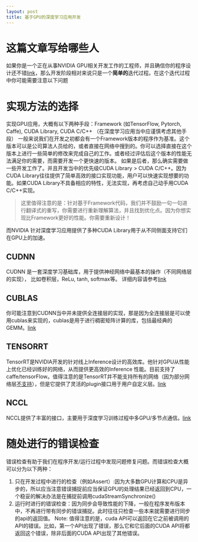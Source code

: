 ```yaml
---
layout: post
title: 基于GPU的深度学习应用开发
---
```

# 这篇文章写给哪些人
如果你是一个正在从事NVIDIA GPU相关开发工作的工程师，并且确信你的程序设计还不错[link](http://www.52gpu.club/2018/01/11/基于GPU的深度学习应用设计.html)，那么开发阶段相对来说只是一个**简单的**迭代过程。在这个迭代过程中你可能需要注意以下问题

# 实现方法的选择
实现GPU应用，大概有以下两种手段：Framework (如TensorFlow, Pytorch, Caffe), CUDA Library, CUDA C/C++ （在深度学习应用当中应谨慎考虑其他手段）
一般来说我们在开发之初都会有一个Framework版本的程序作为基准。这个版本可以是公司算法人员给的，或者直接在网络中搜到的。你可以选择直接在这个版本上进行一些简单的修改来完成自己的工作。或者经过评估后这个版本的性能无法满足你的需要，而需要开发一个更快速的版本。
如果是后者，那么确实需要做一些开发工作了。并且开发当中的优先级CUDA Library > CUDA C/C++。因为CUDA Library往往提供了简单高效的接口实现功能，用户可以快速实现想要的功能。如果CUDA Library不具备相应的特性，无法实现，再考虑自己动手用CUDA C/C++实现。
> 这里值得注意的是：针对基于Framework代码，我们并不鼓励一句一句进行翻译式的重写，你需要进行重新理解算法，并且找到优化点。因为你想实现比Framework更好的性能。你需要重新设计！

而NVIDIA 针对深度学习应用提供了多种CUDA Library用于从不同侧面支持它们在GPU上的加速。
## CUDNN
CUDNN 是一套深度学习基础库，用于提供神经网络中最基本的操作（不同网络层的实现）， 比如卷积层，ReLu, tanh, softmax等。
详细内容请参考[link](http://docs.nvidia.com/deeplearning/sdk/cudnn-install/index.html)
## CUBLAS
你可能注意到CUDNN当中并未提供全连接层的实现，那是因为全连接层是可以使用cublas来实现的，cublas是用于进行稠密矩阵计算的库，包括最经典的GEMM。[link]()
## TENSORRT
TensorRT是NVIDIA开发的针对线上Inference设计的高效库。他针对GPU从性能上优化已经训练好的网络，从而提供更高效的Inference 性能。目前支持了caffe/tensorFlow。值得注意的是TensorRT并不能支持所有的网络（因为部分网络层[不支持](http://docs.nvidia.com/deeplearning/sdk/tensorrt-release-notes/index.html)），但是它提供了灵活的plugin接口用于用户自定义层。[link](http://docs.nvidia.com/deeplearning/sdk/tensorrt-developer-guide/index.html)
## NCCL
NCCL提供了丰富的接口，主要用于深度学习训练过程中多GPU/多节点通信。[link](http://docs.nvidia.com/deeplearning/sdk/nccl-developer-guide/index.html)

# 随处进行的错误检查

错误检查有助于我们在程序开发/运行过程中发现问题修复问题。而错误检查大概可以分为以下两种：
1. 只在开发过程中进行的检查（例如Assert）:因为大多数GPU计算和CPU是异步的，所以应当注意错误捕捉前应当保证GPU的处理结果已经返回到CPU，一个稳妥的解决办法是在捕捉前调用cudaStreamSynchronize()
2. 运行时进行的错误检查：因为同步会导致性能的下降，一般在程序发布版本中，不再进行带有同步的错误捕捉。此时往往只检查一些本来就需要进行同步的api的返回值。
Note: 值得注意的是，cuda API可以返回在它之前被调用的API的错误。比如，第一个API出现了错误，那么它和它后面的CUDA API将都返回这个错误，除非后面的CUDA API出现了其他错误。


